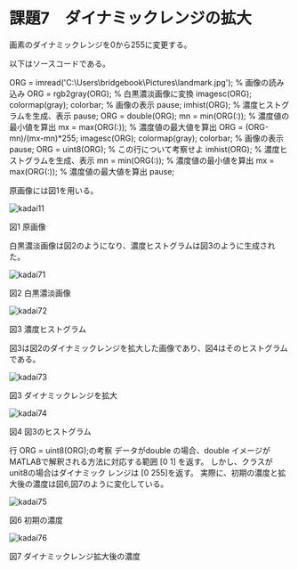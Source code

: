 # 課題7　ダイナミックレンジの拡大
画素のダイナミックレンジを0から255に変更する。

以下はソースコードである。

ORG = imread('C:\Users\bridgebook\Pictures\landmark.jpg'); % 画像の読み込み
ORG = rgb2gray(ORG); % 白黒濃淡画像に変換
imagesc(ORG); colormap(gray); colorbar; % 画像の表示
pause;
imhist(ORG); % 濃度ヒストグラムを生成、表示
pause;
ORG = double(ORG);
mn = min(ORG(:)); % 濃度値の最小値を算出
mx = max(ORG(:)); % 濃度値の最大値を算出
ORG = (ORG-mn)/(mx-mn)*255;
imagesc(ORG); colormap(gray); colorbar; % 画像の表示
pause;
ORG = uint8(ORG); % この行について考察せよ
imhist(ORG); % 濃度ヒストグラムを生成、表示
mn = min(ORG(:)); % 濃度値の最小値を算出
mx = max(ORG(:)); % 濃度値の最大値を算出
pause;

原画像には図1を用いる。

![kadai11](https://user-images.githubusercontent.com/35340807/34903547-2190a0fe-f877-11e7-8a4c-f1ff2ba06166.png)

図1 原画像

白黒濃淡画像は図2のようになり、濃度ヒストグラムは図3のように生成された。

![kadai71](https://user-images.githubusercontent.com/35340807/34904178-c14db1b6-f883-11e7-91d2-cc01ab0bc29f.PNG)

図2 白黒濃淡画像

![kadai72](https://user-images.githubusercontent.com/35340807/34904179-c17523f4-f883-11e7-8f89-dead9db4a9f0.PNG)

図3 濃度ヒストグラム

図3は図2のダイナミックレンジを拡大した画像であり、図4はそのヒストグラムである。

![kadai73](https://user-images.githubusercontent.com/35340807/34904180-c19e2268-f883-11e7-96b7-ad11454bd14c.PNG)

図3 ダイナミックレンジを拡大

![kadai74](https://user-images.githubusercontent.com/35340807/34904182-c1c5e960-f883-11e7-9687-08cbb095a00c.PNG)

図4 図3のヒストグラム

行 ORG = uint8(ORG);の考察
データがdouble の場合、double イメージが MATLABで解釈される方法に対応する範囲 [0 1] を返す。
しかし、クラスがunit8の場合はダイナミック レンジは [0 255]を返す。
実際に、初期の濃度と拡大後の濃度は図6,図7のように変化している。

![kadai75](https://user-images.githubusercontent.com/35340807/34904730-39ee2bfe-f88f-11e7-8fed-0b66717727d1.PNG)

図6 初期の濃度

![kadai76](https://user-images.githubusercontent.com/35340807/34904729-39af4d26-f88f-11e7-8293-ea14a9d2dfb6.PNG)

図7 ダイナミックレンジ拡大後の濃度
